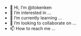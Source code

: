 - 👋 Hi, I’m @itokenken
- 👀 I’m interested in ...
- 🌱 I’m currently learning ...
- 💞️ I’m looking to collaborate on ...
- 📫 How to reach me ...

<!---
itokenken/itokenken is a ✨ special ✨ repository because its `README.md` (this file) appears on your GitHub profile.
You can click the Preview link to take a look at your changes.
--->

